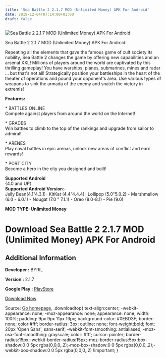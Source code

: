 ```yaml
---
title: 'Sea Battle 2 2.1.7 MOD (Unlimited Money) APK For Android'
date: 2019-12-04T07:14:00+01:00
draft: false
---
```


![Sea Battle 2 2.1.7 MOD (Unlimited Money) APK For Android](https://i0.wp.com/apkhome.net/wp-content/uploads/2019/12/Sea-Battle-2.png "Sea Battle 2 2.1.7 MOD (Unlimited Money) APK For Android")

  

Sea Battle 2 2.1.7 MOD (Unlimited Money) APK For Android

Repeating all the elements that gave the famous game of cult society its nobility, Sea Battle 2 changes the game by offering new capabilities and an arsenal XXL! Millions of players around the world are captivated by this thrilling gameplay! You have warships, planes, submarines, mines and radar ... but that's not all! Strategically position your battleships in the heart of the theater of operations and pound your opponent's area. Use various types of weapons to sink the armada of the enemy and snatch the victory in extremis!

**Features:**

\* BATTLES ONLINE  
Compete against players from around the world on the Internet!

\* GRADES  
Win battles to climb to the top of the rankings and upgrade from sailor to admiral!

\* ARENES  
Play naval battles in epic arenas, unlock new areas of conflict and earn rewards!

\* PORT CITY  
Become a hero in the city you designed and built!

**Supported Android**  
{4.0 and UP}  
**Supported Android Version**:-  
Jelly Bean(4.1"4.3.1)- KitKat (4.4"4.4.4)- Lollipop (5.0"5.0.2) - Marshmallow (6.0 - 6.0.1) - Nougat (7.0 " 7.1.1) - Oreo (8.0-8.1) - Pie (9.0)

**MOD TYPE: Unlimited Money**

Download Sea Battle 2 2.1.7 MOD (Unlimited Money) APK For Android
=================================================================

Additional Information
----------------------

**Developer :** BYRIL

**Version :** 2.1.7

**Google Play :** [PlayStore](https://play.google.com/store/apps/details?id=com.byril.seabattle2)

  

[Download Now](https://store4app.co/post/sea-battle-2-2-1-7-mod-unlimited-money-apk-for-android_1575385070)

  
Source: [Go homepage.](https://store4app.co/post/sea-battle-2-2-1-7-mod-unlimited-money-apk-for-android_1575385070) .downloadtop{ text-align:center; -webkit-appearance: none; -moz-appearance: none; appearance: none; width: 100%; padding: 9px 9px 11px 13px; background-color: #0EBD3F; border: none; color:#fff; border-radius: 3px; outline: none; font-weight;bold; font: 20px 'Open Sans', sans-serif; -webkit-font-smoothing: antialiased; -moz-osx-font-smoothing: grayscale; color: #fff; cursor: pointer; border-radius:15px;-webkit-border-radius:15px;-moz-border-radius:5px;box-shadow:0 0 5px rgba(0,0,0,.2);-moz-box-shadow:0 0 5px rgba(0,0,0,.2);-webkit-box-shadow:0 0 5px rgba(0,0,0,.2) !important; }